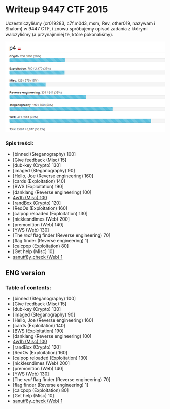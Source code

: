 # Writeup 9447 CTF 2015

Uczestniczyliśmy (cr019283, c7f.m0d3, msm, Rev, other019, nazywam i Shalom) w 9447 CTF, i znowu spróbujemy opisać zadania z którymi walczyliśmy (a przynajmniej te, które pokonaliśmy).

![](results.png)

### Spis treści:
* [binned (Steganography) 100]
* [Give feedback (Misc) 15]
* [dub-key (Crypto) 130]
* [imaged (Steganography) 90]
* [Hello, Joe (Reverse engineering) 160]
* [cards (Exploitation) 140]
* [BWS (Exploitation) 190]
* [danklang (Reverse engineering) 100]
* [4w1h (Misc) 100](4w1h)
* [randBox (Crypto) 120]
* [RedOs (Exploitation) 160]
* [calpop reloaded (Exploitation) 130]
* [nicklesndimes (Web) 200]
* [premonition (Web) 140]
* [YWS (Web) 130]
* [The *real* flag finder (Reverse engineering) 70]
* [flag finder (Reverse engineering) 1]
* [calcpop (Exploitation) 80]
* [Get help (Misc) 10]
* [sanutf8y_check (Web) 1](sanutf8y_check)

## ENG version
### Table of contents:
* [binned (Steganography) 100]
* [Give feedback (Misc) 15]
* [dub-key (Crypto) 130]
* [imaged (Steganography) 90]
* [Hello, Joe (Reverse engineering) 160]
* [cards (Exploitation) 140]
* [BWS (Exploitation) 190]
* [danklang (Reverse engineering) 100]
* [4w1h (Misc) 100](4w1h#eng-version)
* [randBox (Crypto) 120]
* [RedOs (Exploitation) 160]
* [calpop reloaded (Exploitation) 130]
* [nicklesndimes (Web) 200]
* [premonition (Web) 140]
* [YWS (Web) 130]
* [The *real* flag finder (Reverse engineering) 70]
* [flag finder (Reverse engineering) 1]
* [calcpop (Exploitation) 80]
* [Get help (Misc) 10]
* [sanutf8y_check (Web) 1](sanutf8y_check#eng-version)

